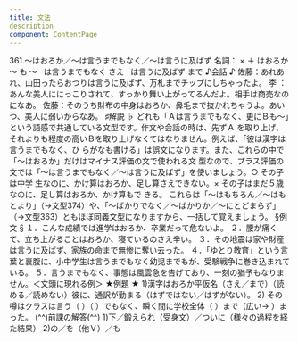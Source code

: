 ```yaml
---
title: 文法：
description
component: ContentPage
---
```



361.～はおろか／～は言うまでもなく／～は言うに及ばず
名詞： × ＋ はおろか ～ も ～
  は言うまでもなく さえ
  は言うに及ばず まで
♪会話 ♪
佐藤：あれあれ、山田ったらおつりは言うに及ばず、万札までチップにしちゃったよ。
李 ：あんな美人ににっこりされて、すっかり舞い上がってるんだよ。相手は商売なのになあ。 佐藤：そのうち財布の中身はおろか、鼻毛まで抜かれちゃうよ。あいつ、美人に弱いからなあ。
♯解説 ♭
どれも「Ａは言うまでもなく、更にＢも～」という語感で共通している文型です。作文や会話の時は、先ずＡ を取り上げ、それよりも程度の高いＢを取り上げなくてはなりません。例えば、「彼は漢字は言うまでもなく、ひ らがなも書ける」は誤文になります。また、これらの中で「～はおろか」だけはマイナス評価の文で使われる文 型なので、プラス評価の文では「～は言うまでもなく／～は言うに及ばず」を使いましょう。○ その子は中学 生なのに、かけ算はおろか、足し算さえできない。× その子はまだ５歳なのに、足し算はおろか、かけ算もで きる。
これらは「～はもちろん／～はもとより」（→文型374）や、「～ばかりでなく／～ばかりか／～にとどまらず」
（→文型363）ともほぼ同義文型になりますから、一括して覚えましょう。
§例文 §
１．こんな成績では進学はおろか、卒業だって危ないよ。
２．腰が痛くて、立ち上がることはおろか、寝ているのさえ辛い。
３．その地震は家や財産は言うに及ばず、家族の命まで無惨に奪い去った。
４．「ゆとり教育」という言葉と裏腹に、小中学生は言うまでもなく幼児までもが、受験戦争に巻き込まれている。
５．言うまでもなく、事態は風雲急を告げており、一刻の猶予もなりません。＜文頭に現れる例＞
★例題 ★
1)漢字はおろか平仮名（さえ／まで）（読める／読めない）彼に、通訳が勤まる（はずではない／はずがない）。
2) その噂はクラスは言う（ ）（ ）でもなく、瞬く間に学校全体（ ）まで（広い→ ）まった。
(^^)前課の解答(^^)
1)下／鍛えられ（受身文）／ついに（様々の過程を経た結果）
2)の／を（他Ｖ）／も
